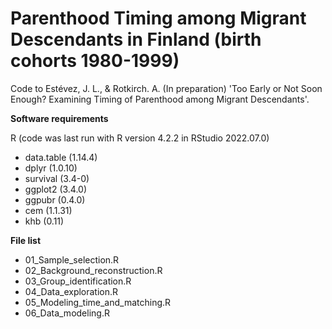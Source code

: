 # Parenthood Timing among Migrant Descendants in Finland (birth cohorts 1980-1999)

Code to Estévez, J. L., & Rotkirch. A. (In preparation) 'Too Early or Not Soon Enough? Examining Timing of Parenthood among Migrant Descendants'.

**Software requirements**

R (code was last run with R version 4.2.2 in RStudio 2022.07.0)

- data.table (1.14.4)
- dplyr (1.0.10)
- survival (3.4-0)
- ggplot2 (3.4.0)
- ggpubr (0.4.0)
- cem (1.1.31)
- khb (0.11)

**File list**

- 01_Sample_selection.R
- 02_Background_reconstruction.R
- 03_Group_identification.R
- 04_Data_exploration.R
- 05_Modeling_time_and_matching.R
- 06_Data_modeling.R
